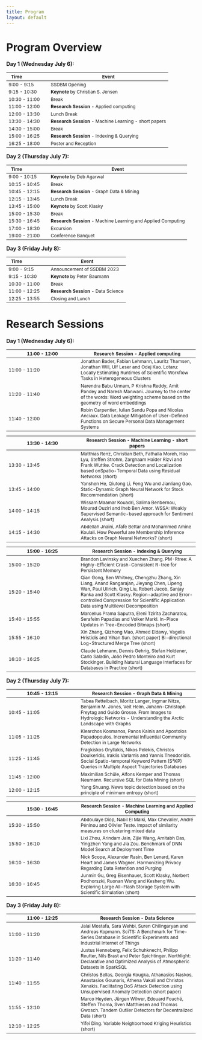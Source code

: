 ```yaml
---
title: Program
layout: default
---
```


# Program Overview

<style scoped> table { font-size: 12px; } </style>

**Day 1 (Wednesday July 6):**

| &nbsp; Time &nbsp; &nbsp; &nbsp; &nbsp; &nbsp; &nbsp; &nbsp; &nbsp; &nbsp; &nbsp; | Event                                                         |
|-----------------------------------------------------------------------------------|---------------------------------------------------------------|
|  9:00 -  9:15                                                                     | SSDBM Opening                                                 |
|  9:15 - 10:30                                                                     | **Keynote** by Christian S. Jensen                            |
| 10:30	- 11:00                                                                     | Break	                                                        |
| 11:00	- 12:00                                                                     | **Research Session** - Applied computing					    |
| 12:00	- 13:30	                                                                    | Lunch Break					                                |
| 13:30	- 14:30	                                                                    | **Research Session** - Machine Learning - short papers		|
| 14:30	- 15:00	                                                                    | Break					                                        |
| 15:00	- 16:25	                                                                    | **Research Session** - Indexing & Querying				    |
| 16:25	- 18:00	                                                                    | Poster and Reception					                        |



**Day 2 (Thursday July 7):**

| &nbsp; Time &nbsp; &nbsp; &nbsp; &nbsp; &nbsp; &nbsp; &nbsp; &nbsp; &nbsp; &nbsp; | Event                                                         |
|-----------------------------------------------------------------------------------|---------------------------------------------------------------|
|  9:00 - 10:15                                                                     | **Keynote** by Deb Agarwal                                    |
| 10:15	- 10:45                                                                     | Break	       			                                        |
| 10:45	- 12:15                                                                     | **Research Session** - Graph Data & Mining                    |
| 12:15	- 13:45                                                                     | Lunch Break		                                            |
| 13:45	- 15:00                                                                     | **Keynote** by Scott Klasky                                   |
| 15:00	- 15:30                                                                     | Break					                                        |
| 15:30	- 16:45                                                                     | **Research Session** - Machine Learning and Applied Computing |
| 17:00	- 18:30                                                                     | Excursion					                                    |
| 19:00	- 21:00                                                                     | Conference Banquet		                                    |



**Day 3 (Friday July 8):**

| &nbsp; Time &nbsp; &nbsp; &nbsp; &nbsp; &nbsp; &nbsp; &nbsp; &nbsp; &nbsp; &nbsp; | Event                                                         |
|-----------------------------------------------------------------------------------|---------------------------------------------------------------|
|  9:00 -  9:15                                                                     | Announcement of SSDBM 2023                                    |
|  9:15 - 10:30	                                                                    | **Keynote** by Peter Baumann		                            |
| 10:30 - 11:00	                                                                    | Break					                                        |
| 11:00 - 12:25	                                                                    | **Research Session** - Data Science                           |
| 12:25 - 13:55	                                                                    | Closing and Lunch                                             |




# Research Sessions


**Day 1 (Wednesday July 6):**

| <div style="width:180px">11:00 - 12:00</div> | Research Session - Applied computing		                                                                                                                     			                                   |
|----------------------------------------------|---------------------------------------------------------------------------------------------------------------------------------------------------------------------------------------------------------------|
| 11:00	- 11:20	                               | Jonathan Bader, Fabian Lehmann, Lauritz Thamsen, Jonathan Will, Ulf Leser and Odej Kao. Lotaru: Locally Estimating Runtimes of Scientific Workflow Tasks in Heterogeneous Clusters                            |
| 11:20 - 11:40	                               | Narendra Babu Unnam, P Krishna Reddy, Amit Pandey and Naresh Manwani. Journey to the center of the words: Word weighting scheme based on the geometry of word embeddings                                      |
| 11:40 - 12:00	                               | Robin Carpentier, Iulian Sandu Popa and Nicolas Anciaux. Data Leakage Mitigation of User-Defined Functions on Secure Personal Data Management Systems                                                         |


| <div style="width:180px">13:30 - 14:30</div> | Research Session - Machine Learning - short papers                                                                                                                                                            |
|----------------------------------------------|---------------------------------------------------------------------------------------------------------------------------------------------------------------------------------------------------------------|
| 13:30 - 13:45                                | Matthias Renz, Christian Beth, Fathalla Moreh, Hao Lyu, Steffen Strohm, Zarghaam Haider Rizvi and Frank Wuttke. Crack Detection and Localization based onSpatio-Temporal Data using Residual Networks (short) |				
| 13:45 - 14:00                                | Yanshen He, Qiutong Li, Feng Wu and Jianliang Gao. Static-Dynamic Graph Neural Network for Stock Recommendation (short)					                                                                   |
| 14:00 - 14:15                                | Wissam Maamar Kouadri, Salima Benbernou, Mourad Ouziri and Iheb Ben Amor. WSSA: Weakly Supervised Semantic-based approach for Sentiment Analysis (short)					                                   |
| 14:15 - 14:30                                | Abdellah Jnaini, Afafe Bettar and Mohammed Amine Koulali. How Powerful are Membership Inference Attacks on Graph Neural Networks? (short)					                                                   |


| <div style="width:180px">15:00 - 16:25</div> | Research Session - Indexing & Querying                                                                                                                                                                                                                                              |
|----------------------------------------------|-------------------------------------------------------------------------------------------------------------------------------------------------------------------------------------------------------------------------------------------------------------------------------------|
| 15:00 - 15:20                                | Brandon Lavinsky and Xuechen Zhang. PM-Rtree: A Highly-Efficient Crash-Consistent R-tree for Persistent Memory	                                                                                               				                                                         |
| 15:20 - 15:40                                | Qian Gong, Ben Whitney, Chengzhu Zhang, Xin Liang, Anand Rangarajan, Jieyang Chen, Lipeng Wan, Paul Ullrich, Qing Liu, Robert Jacob, Sanjay Ranka and Scott Klasky. Region-adaptive and Error-controlled Compression for Scientific Application Data using Multilevel Decomposition |
| 15:40 - 15:55                                | Marcellus Prama Saputra, Eleni Tzirita Zacharatou, Serafeim Papadias and Volker Markl. In-Place Updates in Tree-Encoded Bitmaps (short)					                                                                                                                         |
| 15:55 - 16:10                                | Xin Zhang, Qizhong Mao, Ahmed Eldawy, Vagelis Hristidis and Yihan Sun. [short paper] Bi-directional Log-Structured Merge Tree (short)					                                                                                                                             |
| 16:10 - 16:25                                | Claude Lehmann, Dennis Gehrig, Stefan Holdener, Carlo Saladin, João Pedro Monteiro and Kurt Stockinger. Building Natural Language Interfaces for Databases in Practice (short)					                                                                                     |



**Day 2 (Thursday July 7):**

| <div style="width:180px">10:45 - 12:15</div> | Research Session - Graph Data & Mining	                                                                                                                                                                       |
|----------------------------------------------|---------------------------------------------------------------------------------------------------------------------------------------------------------------------------------------------------------------|			
| 10:45 - 11:05                                | Tabea Rettelbach, Moritz Langer, Ingmar Nitze, Benjamin M. Jones, Veit Helm, Johann-Christoph Freytag and Guido Grosse. From Images to Hydrologic Networks - Understanding the Arctic Landscape with Graphs   |
| 11:05 - 11:25                                | Klearchos Kosmanos, Panos Kalnis and Apostolos Papadopoulos. Incremental Influential Community Detection in Large Networks	 				                                                                   |
| 11:25 - 11:45                                | Fragkiskos Gryllakis, Nikos Pelekis, Christos Doulkeridis, Iraklis Varlamis and Yannis Theodoridis. Social Spatio-temporal Keyword Pattern (S²KP) Queries in Multiple Aspect Trajectories Databases	       |
| 11:45 - 12:00                                | Maximilian Schüle, Alfons Kemper and Thomas Neumann. Recursive SQL for Data Mining (short)					                                                                                                   |
| 12:00 - 12:15                                | Yang Shuang. News topic detection based on the principle of minimum entropy (short)					                                                                                                       |


| <div style="width:180px">15:30 - 16:45</div> | Research Session - Machine Learning and Applied Computing		                                                                                                                                               |
|----------------------------------------------|---------------------------------------------------------------------------------------------------------------------------------------------------------------------------------------------------------------|
| 15:30 - 15:50                                | Abdoulaye Diop, Nabil El Malki, Max Chevalier, André Péninou and Olivier Teste. Impact of similarity measures on clustering mixed data	                                                                       |
| 15:50 - 16:10                                | Lixi Zhou, Arindam Jain, Zijie Wang, Amitabh Das, Yingzhen Yang and Jia Zou. Benchmark of DNN Model Search at Deployment Time		                                                                           |
| 16:10 - 16:30                                | Nick Scope, Alexander Rasin, Ben Lenard, Karen Heart and James Wagner. Harmonizing Privacy Regarding Data Retention and Purging		                                                                       |
| 16:30 - 16:45                                | Junmin Gu, Greg Eisenhauer, Scott Klasky, Norbert Podhorszki, Ruonan Wang and Kesheng Wu. Exploring Large All-Flash Storage System with Scientific Simulation (short)					                       |



**Day 3 (Friday July 8):**


| <div style="width:180px">11:00 - 12:25</div> | Research Session - Data Science					                                                                                                                                                           |
|----------------------------------------------|---------------------------------------------------------------------------------------------------------------------------------------------------------------------------------------------------------------|
| 11:00 - 11:20                                | Jalal Mostafa, Sara Wehbi, Suren Chilingaryan and Andreas Kopmann. SciTS: A Benchmark for Time-Series Database in Scientific Experiments and Industrial Internet of Things                                    |
| 11:20 - 11:40                                | Justus Henneberg, Felix Schuhknecht, Philipp Reutter, Nils Brast and Peter Spichtinger. Northlight: Declarative and Optimized Analysis of Atmospheric Datasets in SparkSQL	                                   |
| 11:40 - 11:55                                | Christos Bellas, Georgia Kougka, Athanasios Naskos, Anastasios Gounaris, Athena Vakali and Christos Xenakis. Facilitating DoS Attack Detection using Unsupervised Anomaly Detection (short paper)	           |
| 11:55 - 12:10                                | Marco Heyden, Jürgen Wilwer, Edouard Fouché, Steffen Thoma, Sven Matthiesen and Thomas Gwosch. Tandem Outlier Detectors for Decentralized Data (short)	                                                       |
| 12:10 - 12:25                                | Yifei Ding. Variable Neighborhood Kriging Heuristics (short)					                                                                                                                               |